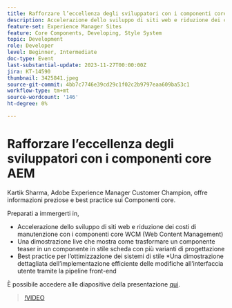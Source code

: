 ```yaml
---
title: Rafforzare l’eccellenza degli sviluppatori con i componenti core AEM
description: Accelerazione dello sviluppo di siti web e riduzione dei costi di manutenzione con i componenti core WCM (Web Content Management). Una dimostrazione live che mostra come trasformare un componente teaser in un componente in stile scheda con più varianti di progettazione. Best practice per ottimizzare i sistemi di stile. Una dimostrazione dettagliata della distribuzione efficiente delle modifiche dell’interfaccia utente tramite la pipeline front-end.
feature-set: Experience Manager Sites
feature: Core Components, Developing, Style System
topic: Development
role: Developer
level: Beginner, Intermediate
doc-type: Event
last-substantial-update: 2023-11-27T00:00:00Z
jira: KT-14590
thumbnail: 3425841.jpeg
source-git-commit: 4bb7c7746e39cd29c1f02c2b9797eaa609ba53c1
workflow-type: tm+mt
source-wordcount: '146'
ht-degree: 0%

---
```



# Rafforzare l’eccellenza degli sviluppatori con i componenti core AEM

Kartik Sharma, Adobe Experience Manager Customer Champion, offre informazioni preziose e best practice sui Componenti core.

Preparati a immergerti in,

* Accelerazione dello sviluppo di siti web e riduzione dei costi di manutenzione con i componenti core WCM (Web Content Management)
* Una dimostrazione live che mostra come trasformare un componente teaser in un componente in stile scheda con più varianti di progettazione
* Best practice per l’ottimizzazione dei sistemi di stile *Una dimostrazione dettagliata dell’implementazione efficiente delle modifiche all’interfaccia utente tramite la pipeline front-end

È possibile accedere alle diapositive della presentazione [qui](/help/learn-from-your-peers/assets/experience-manager/sept2023/aem-core-components.pdf).

>[!VIDEO](https://video.tv.adobe.com/v/3425841/?learn=on)
